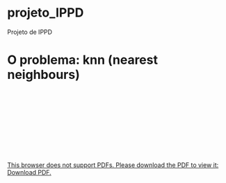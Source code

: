 # projeto_IPPD
Projeto de IPPD

# O problema: knn (nearest neighbours)

[<object data="file:///C:/Users/gusta/OneDrive/%C3%81rea%20de%20Trabalho/A%20(1)/problemas.pdf" type="application/pdf" width="700px" height="700px">
    <embed src="http://yoursite.com/the.pdf">
        <p>This browser does not support PDFs. Please download the PDF to view it: <a href="[http://yoursite.com/the.pdf](https://drive.google.com/file/d/1VuL0_x8Y3IoWzcIfp_B8sKBNQg-xLMR4/view?usp=sharing)">Download PDF</a>.</p>
    </embed>
</object>
](https://drive.google.com/file/d/1VuL0_x8Y3IoWzcIfp_B8sKBNQg-xLMR4/view?usp=sharing)

